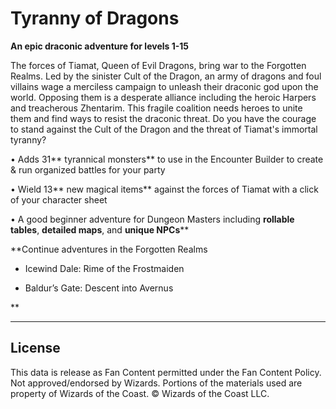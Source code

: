 # Tyranny of Dragons

**An epic draconic adventure for levels 1-15**

The forces of Tiamat, Queen of Evil Dragons, bring war to the Forgotten Realms. Led by the sinister Cult of the Dragon, an army of dragons and foul villains wage a merciless campaign to unleash their draconic god upon the world. Opposing them is a desperate alliance including the heroic Harpers and treacherous Zhentarim. This fragile coalition needs heroes to unite them and find ways to resist the draconic threat. Do you have the courage to stand against the Cult of the Dragon and the threat of Tiamat's immortal tyranny?

• Adds 31** tyrannical monsters** to use in the Encounter Builder to create & run organized battles for your party<br>

• Wield 13** new magical items** against the forces of Tiamat with a click of your character sheet<br>

• A good beginner adventure for Dungeon Masters including **rollable tables**, **detailed maps**, and **unique NPCs****<br>

**Continue adventures in the Forgotten Realms

- Icewind Dale: Rime of the Frostmaiden

- Baldur’s Gate: Descent into Avernus

**<br>

---

## License

This data is release as Fan Content permitted under the Fan Content Policy. Not approved/endorsed by Wizards. Portions of the materials used are property of Wizards of the Coast. © Wizards of the Coast LLC.
